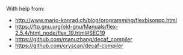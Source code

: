 With help from:
 * http://www.mario-konrad.ch/blog/programming/flexbisonpp.html
 * https://ftp.gnu.org/old-gnu/Manuals/flex-2.5.4/html_node/flex_19.html#SEC19
 * https://github.com/manuzhang/decaf_compiler
 * https://github.com/cryscan/decaf-compiler
